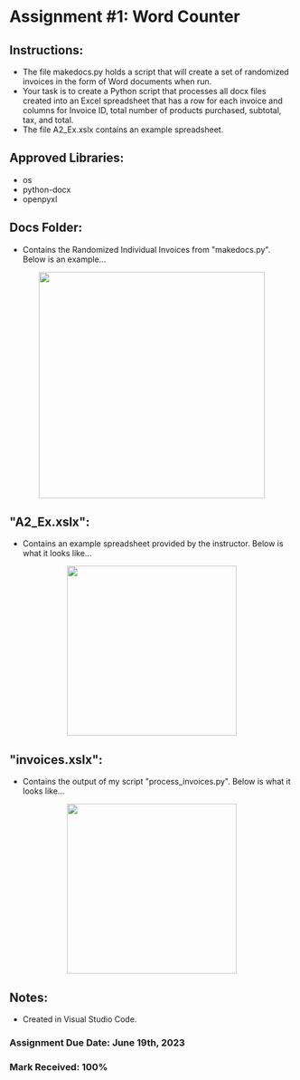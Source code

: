# Assignment #1: Word Counter

## Instructions: 
- The file makedocs.py holds a script that will create a set of randomized invoices in the form of Word documents when run.
- Your task is to create a Python script that processes all docx files created into an Excel spreadsheet that has a row for each invoice and columns for Invoice ID, total number of products purchased, subtotal, tax, and total.
- The file A2_Ex.xslx contains an example spreadsheet.

## Approved Libraries: 
- os
- python-docx
- openpyxl

## Docs Folder: 
- Contains the Randomized Individual Invoices from "makedocs.py". Below is an example...

<p align="center">
<img width="400" src="!https://github.com/matthewantonis-georgiancollege/Python_COMP1112/assets/122380719/de324f4d-f679-4282-b9e2-35f05c8b6dd0">
<p/>


## "A2_Ex.xslx": 
- Contains an example spreadsheet provided by the instructor. Below is what it looks like...

<p align="center">
<img width="300" src="https://github.com/matthewantonis-georgiancollege/Python_COMP1112/assets/122380719/fdba6676-1c65-4bec-a397-ee0fe0c5dbb5">
<p/>

## "invoices.xslx": 
- Contains the output of my script "process_invoices.py". Below is what it looks like... 

<p align="center">
<img width="300" src="https://github.com/matthewantonis-georgiancollege/Python_COMP1112/assets/122380719/35dd46ca-e9b0-4b52-b83a-79599e3e309d">
<p/>

## Notes: 
- Created in Visual Studio Code.

### Assignment Due Date: June 19th, 2023
### Mark Received: 100%
